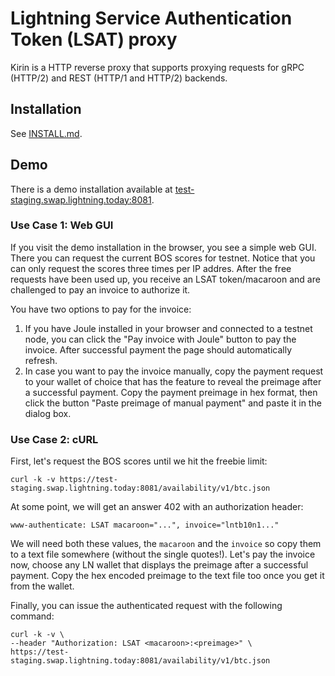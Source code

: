 # Lightning Service Authentication Token (LSAT) proxy

Kirin is a HTTP reverse proxy that supports proxying requests for gRPC (HTTP/2)
and REST (HTTP/1 and HTTP/2) backends.

## Installation

See [INSTALL.md](install.md).

## Demo

There is a demo installation available at
[test-staging.swap.lightning.today:8081](https://test-staging.swap.lightning.today:8081).

### Use Case 1: Web GUI

If you visit the demo installation in the browser, you see a simple web GUI.
There you can request the current BOS scores for testnet. Notice that you can
only request the scores three times per IP addres. After the free requests have
been used up, you receive an LSAT token/macaroon and are challenged to pay an
invoice to authorize it.

You have two options to pay for the invoice:

1. If you have Joule installed in your browser and connected to a testnet node,
   you can click the "Pay invoice with Joule" button to pay the invoice. After
   successful payment the page should automatically refresh.
1. In case you want to pay the invoice manually, copy the payment request to
   your wallet of choice that has the feature to reveal the preimage after a
   successful payment. Copy the payment preimage in hex format, then click the
   button "Paste preimage of manual payment" and paste it in the dialog box.

### Use Case 2: cURL

First, let's request the BOS scores until we hit the freebie limit:
 
`curl -k -v https://test-staging.swap.lightning.today:8081/availability/v1/btc.json`
 
At some point, we will get an answer 402 with an authorization header:

```
www-authenticate: LSAT macaroon="...", invoice="lntb10n1..."
```

We will need both these values, the `macaroon` and the `invoice` so copy them
to a text file somewhere (without the single quotes!).
Let's pay the invoice now, choose any LN wallet that displays the preimage after
a successful payment. Copy the hex encoded preimage to the text file too once
you get it from the wallet.

Finally, you can issue the authenticated request with the following command:

```
curl -k -v \
--header "Authorization: LSAT <macaroon>:<preimage>" \
https://test-staging.swap.lightning.today:8081/availability/v1/btc.json
```
